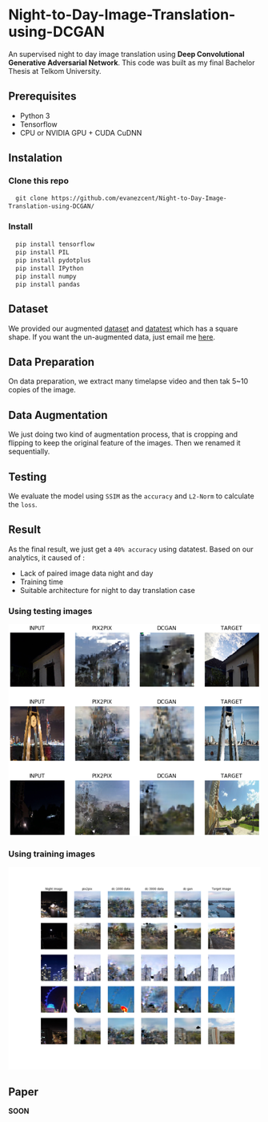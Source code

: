 # Night-to-Day-Image-Translation-using-DCGAN

An supervised night to day image translation using **Deep Convolutional Generative Adversarial Network**. This code was built as my final Bachelor Thesis at Telkom University.

## Prerequisites
- Python 3
- Tensorflow
- CPU or NVIDIA GPU + CUDA CuDNN

## Instalation

### Clone this repo
```
  git clone https://github.com/evanezcent/Night-to-Day-Image-Translation-using-DCGAN/
```

### Install
```
  pip install tensorflow
  pip install PIL
  pip install pydotplus
  pip install IPython
  pip install numpy
  pip install pandas
```

## Dataset
We provided our augmented [dataset](https://drive.google.com/drive/folders/1W0DIj-2M-BCVi4FfPsl_zYhNS304Uh1K?usp=sharing) and [datatest](https://drive.google.com/drive/folders/1sSjqPcK8IYGJ0Rx9qWJs0QX3Sgry6KS4?usp=sharing) which has a square shape. If you want the un-augmented data, just email me [here](pratamayo16@gmail.com).

## Data Preparation
On data preparation, we extract many timelapse video and then tak 5~10 copies of the image.

## Data Augmentation
We just doing two kind of augmentation process, that is cropping and flipping to keep the original feature of the images. Then we renamed it sequentially.

## Testing
We evaluate the model using `SSIM` as the `accuracy` and `L2-Norm` to calculate the `loss`.

## Result
As the final result, we just get a `40% accuracy` using datatest. Based on our analytics, it caused of :
  - Lack of paired image data night and day
  - Training time
  - Suitable architecture for night to day translation case

### Using testing images
<img src="/final-model-test.png" width="700">

### Using training images
<img src="/final-model-train.png" width="700"> 

## Paper
**SOON**
